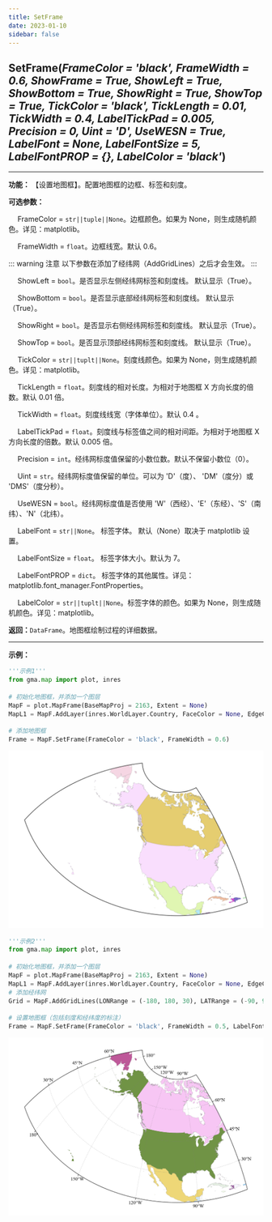 ```yaml
---
title: SetFrame
date: 2023-01-10
sidebar: false
---
```


## **SetFrame**(*FrameColor = 'black', FrameWidth = 0.6, ShowFrame = True, ShowLeft = True, ShowBottom = True, ShowRight = True, ShowTop = True, TickColor = 'black', TickLength = 0.01, TickWidth = 0.4, LabelTickPad = 0.005, Precision = 0, Uint = 'D', UseWESN = True, LabelFont = None, LabelFontSize = 5, LabelFontPROP = {}, LabelColor = 'black'*)<Badge text="1.1.2 +"/> 

---

**功能：** 【设置地图框】。配置地图框的边框、标签和刻度。

**可选参数：**

&emsp; FrameColor = `str||tuple||None`。边框颜色。如果为 None，则生成随机颜色。详见：matplotlib。

&emsp; FrameWidth = `float`。边框线宽。默认 0.6。

::: warning 注意
以下参数在添加了经纬网（AddGridLines）之后才会生效。
:::

&emsp; ShowLeft = `bool`。是否显示左侧经纬网标签和刻度线。 默认显示（True）。

&emsp; ShowBottom = `bool`。是否显示底部经纬网标签和刻度线。 默认显示（True）。

&emsp; ShowRight = `bool`。是否显示右侧经纬网标签和刻度线。 默认显示（True）。

&emsp; ShowTop = `bool`。是否显示顶部经纬网标签和刻度线。 默认显示（True）。

&emsp; TickColor = `str||tuplt||None`。刻度线颜色。如果为 None，则生成随机颜色。详见：matplotlib。

&emsp; TickLength = `float`。刻度线的相对长度。为相对于地图框 X 方向长度的倍数。默认 0.01 倍。

&emsp; TickWidth = `float`。刻度线线宽（字体单位）。默认 0.4 。        

&emsp; LabelTickPad = `float`。刻度线与标签值之间的相对间距。为相对于地图框 X 方向长度的倍数。默认 0.005 倍。    

&emsp; Precision = `int`。经纬网标度值保留的小数位数。默认不保留小数位（0）。   
        
&emsp; Uint = `str`。经纬网标度值保留的单位。可以为 'D'（度）、 'DM'（度分）或 'DMS'（度分秒）。   

&emsp; UseWESN = `bool`。经纬网标度值是否使用 'W'（西经）、'E'（东经）、'S'（南纬）、'N'（北纬）。

&emsp; LabelFont = `str||None`。 标签字体。 默认（None）取决于 matplotlib 设置。

&emsp; LabelFontSize = `float`。 标签字体大小。默认为 7。

&emsp; LabelFontPROP = `dict`。 标签字体的其他属性。详见：matplotlib.font_manager.FontProperties。

&emsp; LabelColor = `str||tuplt||None`。标签字体的颜色。如果为 None，则生成随机颜色。详见：matplotlib。
    
**返回：**`DataFrame`。地图框绘制过程的详细数据。

---

**示例：**
```python
'''示例1'''
from gma.map import plot, inres

# 初始化地图框，并添加一个图层
MapF = plot.MapFrame(BaseMapProj = 2163, Extent = None)
MapL1 = MapF.AddLayer(inres.WorldLayer.Country, FaceColor = None, EdgeColor = 'gray', LineWidth = 0.1)

# 添加地图框
Frame = MapF.SetFrame(FrameColor = 'black', FrameWidth = 0.6)
```
![](/map/SetFrame.png)

```python
'''示例2'''
from gma.map import plot, inres

# 初始化地图框，并添加一个图层
MapF = plot.MapFrame(BaseMapProj = 2163, Extent = None)
MapL1 = MapF.AddLayer(inres.WorldLayer.Country, FaceColor = None, EdgeColor = 'gray', LineWidth = 0.1)
# 添加经纬网
Grid = MapF.AddGridLines(LONRange = (-180, 180, 30), LATRange = (-90, 90, 15), LineWidth = 0.2)

# 设置地图框（包括刻度和经纬度的标注）
Frame = MapF.SetFrame(FrameColor = 'black', FrameWidth = 0.5, LabelFontSize = 7, TickLength = 0.008)
```
![](/map/SetFrame1.png)
